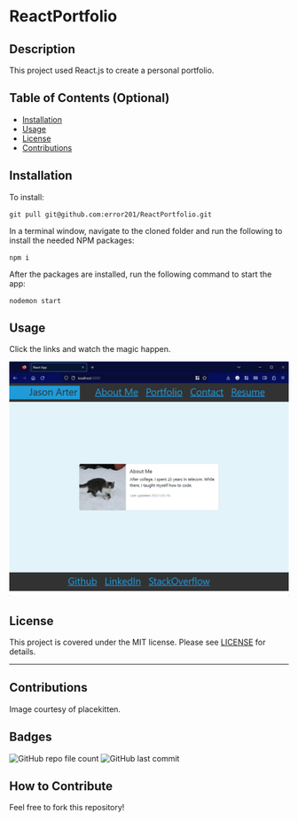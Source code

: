 # ReactPortfolio

## Description

This project used React.js to create a personal portfolio.


## Table of Contents (Optional)

- [Installation](#installation)
- [Usage](#usage)
- [License](#license)
- [Contributions](#contributions)

## Installation

To install:
```
git pull git@github.com:error201/ReactPortfolio.git
```
In a terminal window, navigate to the cloned folder and run the following to install the needed NPM packages:
```
npm i
```
After the packages are installed, run the following command to start the app:
```
nodemon start
```
## Usage

Click the links and watch the magic happen.

![website screenshot](./src/images/screenshot.png)


## License

This project is covered under the MIT license. Please see [LICENSE](./LICENSE) for details.

---

## Contributions
Image courtesy of placekitten.


## Badges

![GitHub repo file count](https://img.shields.io/github/directory-file-count/error201/ReactPortfolio)
![GitHub last commit](https://img.shields.io/github/last-commit/error201/ReactPortfolio)


## How to Contribute

Feel free to fork this repository!
